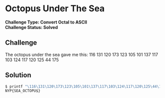 # Octopus Under The Sea

**Challenge Type: Convert Octal to ASCII**  
**Challenge Status: Solved**

## Challenge

The octopus under the sea gave me this: 116 131 120 173 123 105 101 137 117 103 124 117 120 125 44 175

## Solution

```bash
$ printf "\116\131\120\173\123\105\101\137\117\103\124\117\120\125\44\175"
NYP{SEA_OCTOPU$}
```

